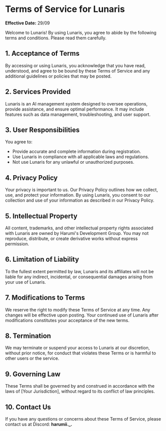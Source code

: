 # Terms of Service for Lunaris

**Effective Date:** 29/09

Welcome to Lunaris! By using Lunaris, you agree to abide by the following terms and conditions. Please read them carefully.

## 1. Acceptance of Terms
By accessing or using Lunaris, you acknowledge that you have read, understood, and agree to be bound by these Terms of Service and any additional guidelines or policies that may be posted.

## 2. Services Provided
Lunaris is an AI management system designed to oversee operations, provide assistance, and ensure optimal performance. It may include features such as data management, troubleshooting, and user support.

## 3. User Responsibilities
You agree to:
- Provide accurate and complete information during registration.
- Use Lunaris in compliance with all applicable laws and regulations.
- Not use Lunaris for any unlawful or unauthorized purposes.

## 4. Privacy Policy
Your privacy is important to us. Our Privacy Policy outlines how we collect, use, and protect your information. By using Lunaris, you consent to our collection and use of your information as described in our Privacy Policy.

## 5. Intellectual Property
All content, trademarks, and other intellectual property rights associated with Lunaris are owned by Harumi's Development Group. You may not reproduce, distribute, or create derivative works without express permission.

## 6. Limitation of Liability
To the fullest extent permitted by law, Lunaris and its affiliates will not be liable for any indirect, incidental, or consequential damages arising from your use of Lunaris.

## 7. Modifications to Terms
We reserve the right to modify these Terms of Service at any time. Any changes will be effective upon posting. Your continued use of Lunaris after modifications constitutes your acceptance of the new terms.

## 8. Termination
We may terminate or suspend your access to Lunaris at our discretion, without prior notice, for conduct that violates these Terms or is harmful to other users or the service.

## 9. Governing Law
These Terms shall be governed by and construed in accordance with the laws of [Your Jurisdiction], without regard to its conflict of law principles.

## 10. Contact Us
If you have any questions or concerns about these Terms of Service, please contact us at Discord: **harumii._.**

